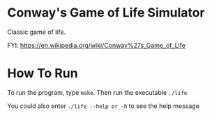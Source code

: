 # Conway's Game of Life Simulator
Classic game of life.

FYI: https://en.wikipedia.org/wiki/Conway%27s_Game_of_Life

# How To Run
To run the program, type `make`. Then run the executable `./life`

You could also enter `./life --help or -h` to see the help message




